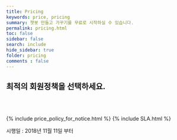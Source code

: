 ```yaml
---
title: Pricing
keywords: price, pricing
summary: 챗봇 만들고 가꾸기를 무료로 시작하실 수 있습니다.
permalink: pricing.html
toc: false
sidebar: false
search: include
hide_sidebar: true
folder: pricing
comments : false
---
```


## 최적의 회원정책을 선택하세요.
<br /><br />

{% include price_policy_for_notice.html %}
{% include SLA.html %}


시행일 : 2018년 11월 11일 부터